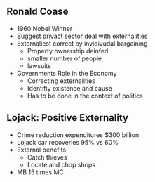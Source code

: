 ## Ronald Coase
- 1960 Nobel Winner
- Suggest privact sector deal with externalities
- Externaliest correct by invidivudal bargaining
	- Property ownership deinfed
	- smaller number of people
	- lawsuits
- Governments Role in the Economy
	- Correcting externalities
	- Identifiy existence and cause
	- Has to be done in the context of politics

## Lojack: Positive Externality
- Crime reduction expenditures $300 billion
- Lojack car recoveries 95% vs 60%
- External benefits
	- Catch thieves
	- Locate and chop shops
- MB 15 times MC


